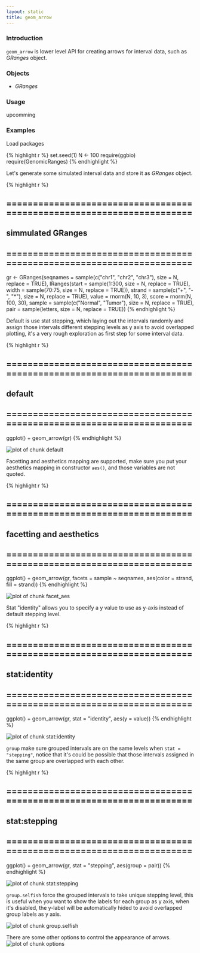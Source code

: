 ```yaml
---
layout: static
title: geom_arrow
---
```





### Introduction
`geom_arrow` is lower level API for creating arrows for interval data,
such as *GRanges* object.

### Objects
  * *GRanges*
  
### Usage
  upcomming
  
### Examples
Load packages


{% highlight r %}
set.seed(1)
N <- 100
require(ggbio)
require(GenomicRanges)
{% endhighlight %}




Let's generate some simulated interval data and store it as *GRanges* object.


{% highlight r %}
## ======================================================================
## simmulated GRanges
## ======================================================================
gr <- GRanges(seqnames = sample(c("chr1", "chr2", "chr3"), size = N, 
    replace = TRUE), IRanges(start = sample(1:300, size = N, replace = TRUE), 
    width = sample(70:75, size = N, replace = TRUE)), strand = sample(c("+", 
    "-", "*"), size = N, replace = TRUE), value = rnorm(N, 10, 3), score = rnorm(N, 
    100, 30), sample = sample(c("Normal", "Tumor"), size = N, replace = TRUE), 
    pair = sample(letters, size = N, replace = TRUE))
{% endhighlight %}




Default is use stat stepping, which laying out the intervals randomly and assign
those intervals different stepping levels as y axis to avoid overlapped
plotting, it's a very rough exploration as first step for some interval data.



{% highlight r %}
## ======================================================================
## default
## ======================================================================
ggplot() + geom_arrow(gr)
{% endhighlight %}

![plot of chunk default](geom_arrow-default.png) 


Facetting and aesthetics mapping are supported, make sure you put your
aesthetics mapping in constructor `aes()`, and those variables are not quoted.



{% highlight r %}
## ======================================================================
## facetting and aesthetics
## ======================================================================
ggplot() + geom_arrow(gr, facets = sample ~ seqnames, aes(color = strand, 
    fill = strand))
{% endhighlight %}

![plot of chunk facet_aes](geom_arrow-facet_aes.png) 


Stat "identity" allows you to specify a y value to use as y-axis instead of
default stepping level.



{% highlight r %}
## ======================================================================
## stat:identity
## ======================================================================
ggplot() + geom_arrow(gr, stat = "identity", aes(y = value))
{% endhighlight %}

![plot of chunk stat:identity](geom_arrow-stat:identity.png) 


`group` make sure grouped intervals are on the same levels when `stat =
"stepping"`,  notice that it's could be possible that those
intervals assigned in the same group are overlapped with each other.



{% highlight r %}
## ======================================================================
## stat:stepping
## ======================================================================
ggplot() + geom_arrow(gr, stat = "stepping", aes(group = pair))
{% endhighlight %}

![plot of chunk stat:stepping](geom_arrow-stat:stepping.png) 


`group.selfish` force the grouped intervals to take unique stepping level,
  this is useful when you want to show the labels for each group as y axis, when
  it's disabled, the y-label will be automatically hided to avoid overlapped
  group labels as y axis.

![plot of chunk group.selfish](geom_arrow-group.selfish.png) 


There are some other options to control the appearance of arrows.
![plot of chunk options](geom_arrow-options.png) 


